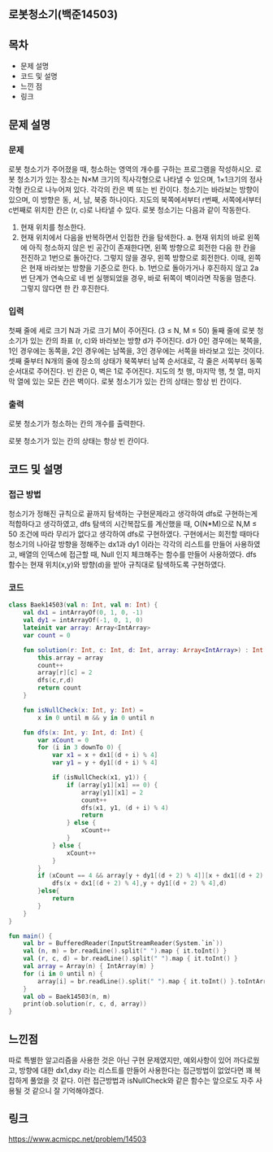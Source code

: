 ## 로봇청소기(백준14503)

## 목차
- 문제 설명
- 코드 및 설명
- 느낀 점
- 링크

## 문제 설명
### 문제
로봇 청소기가 주어졌을 때, 청소하는 영역의 개수를 구하는 프로그램을 작성하시오.
로봇 청소기가 있는 장소는 N×M 크기의 직사각형으로 나타낼 수 있으며, 1×1크기의 정사각형 칸으로 나누어져 있다. 각각의 칸은 벽 또는 빈 칸이다. 청소기는 바라보는 방향이 있으며, 이 방향은 동, 서, 남, 북중 하나이다. 지도의 북쪽에서부터 r번째, 서쪽에서부터 c번째로 위치한 칸은 (r, c)로 나타낼 수 있다.
로봇 청소기는 다음과 같이 작동한다.

1. 현재 위치를 청소한다.
2. 현재 위치에서 다음을 반복하면서 인접한 칸을 탐색한다.
  a. 현재 위치의 바로 왼쪽에 아직 청소하지 않은 빈 공간이 존재한다면, 왼쪽 방향으로 회전한 다음 한 칸을 전진하고 1번으로 돌아간다. 그렇지 않을 경우, 왼쪽 방향으로 회전한다. 이때, 왼쪽은 현재 바라보는 방향을 기준으로 한다.
  b. 1번으로 돌아가거나 후진하지 않고 2a번 단계가 연속으로 네 번 실행되었을 경우, 바로 뒤쪽이 벽이라면 작동을 멈춘다. 그렇지 않다면 한 칸 후진한다.
### 입력
첫째 줄에 세로 크기 N과 가로 크기 M이 주어진다. (3 ≤ N, M ≤ 50)
둘째 줄에 로봇 청소기가 있는 칸의 좌표 (r, c)와 바라보는 방향 d가 주어진다. d가 0인 경우에는 북쪽을, 1인 경우에는 동쪽을, 2인 경우에는 남쪽을, 3인 경우에는 서쪽을 바라보고 있는 것이다.
셋째 줄부터 N개의 줄에 장소의 상태가 북쪽부터 남쪽 순서대로, 각 줄은 서쪽부터 동쪽 순서대로 주어진다. 빈 칸은 0, 벽은 1로 주어진다. 지도의 첫 행, 마지막 행, 첫 열, 마지막 열에 있는 모든 칸은 벽이다.
로봇 청소기가 있는 칸의 상태는 항상 빈 칸이다.

### 출력
로봇 청소기가 청소하는 칸의 개수를 출력한다.

로봇 청소기가 있는 칸의 상태는 항상 빈 칸이다.

## 코드 및 설명

### 접근 방법
청소기가 정해진 규칙으로 끝까지 탐색하는 구현문제라고 생각하여 dfs로 구현하는게 적합하다고 생각하였고, dfs 탐색의 시간복잡도를 계산했을 때, O(N*M)으로 N,M ≤ 50 조건에 따라 무리가 없다고 생각하여 dfs로 구현하였다.
구현에서는 회전할 때마다 청소기의 나아갈 방향을 정해주는 dx1과 dy1 이라는 각각의 리스트를 만들어 사용하였고, 배열의 인덱스에 접근할 때, Null 인지 체크해주는 함수를 만들어 사용하였다.
dfs 함수는 현재 위치(x,y)와 방향(d)을 받아 규칙대로 탐색하도록 구현하였다.

### 코드
```kotlin
class Baek14503(val n: Int, val m: Int) {
    val dx1 = intArrayOf(0, 1, 0, -1)
    val dy1 = intArrayOf(-1, 0, 1, 0)
    lateinit var array: Array<IntArray>
    var count = 0

    fun solution(r: Int, c: Int, d: Int, array: Array<IntArray>) : Int {
        this.array = array
        count++
        array[r][c] = 2
        dfs(c,r,d)
        return count
    }

    fun isNullCheck(x: Int, y: Int) =
        x in 0 until m && y in 0 until n

    fun dfs(x: Int, y: Int, d: Int) {
        var xCount = 0
        for (i in 3 downTo 0) {
            var x1 = x + dx1[(d + i) % 4]
            var y1 = y + dy1[(d + i) % 4]

            if (isNullCheck(x1, y1)) {
                if (array[y1][x1] == 0) {
                    array[y1][x1] = 2
                    count++
                    dfs(x1, y1, (d + i) % 4)
                    return
                } else {
                    xCount++
                }
            } else {
                xCount++
            }
        }
        if (xCount == 4 && array[y + dy1[(d + 2) % 4]][x + dx1[(d + 2) % 4]] != 1) {
            dfs(x + dx1[(d + 2) % 4],y + dy1[(d + 2) % 4],d)
        }else{
            return
        }
    }
}

fun main() {
    val br = BufferedReader(InputStreamReader(System.`in`))
    val (n, m) = br.readLine().split(" ").map { it.toInt() }
    val (r, c, d) = br.readLine().split(" ").map { it.toInt() }
    val array = Array(n) { IntArray(m) }
    for (i in 0 until n) {
        array[i] = br.readLine().split(" ").map { it.toInt() }.toIntArray()
    }
    val ob = Baek14503(n, m)
    print(ob.solution(r, c, d, array))
}
```
## 느낀점
따로 특별한 알고리즘을 사용한 것은 아닌 구현 문제였지만, 예외사항이 있어 까다로웠고, 방향에 대한 dx1,dxy 라는 리스트를 만들어 사용한다는 접근방법이 없었다면 꽤 복잡하게 풀었을 것 같다. 이런 접근방법과 isNullCheck와 같은 함수는 앞으로도 자주 사용될 것 같으니 잘 기억해야겠다.

## 링크
https://www.acmicpc.net/problem/14503
